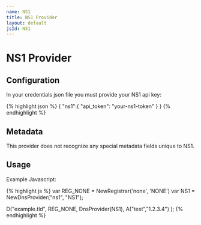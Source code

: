 ```yaml
---
name: NS1
title: NS1 Provider
layout: default
jsId: NS1
---
```

# NS1 Provider

## Configuration

In your credentials json file you must provide your NS1 api key:

{% highlight json %}
{
  "ns1":{
    "api_token": "your-ns1-token"
  }
}
{% endhighlight %}

## Metadata
This provider does not recognize any special metadata fields unique to NS1.

## Usage
Example Javascript:

{% highlight js %}
var REG_NONE = NewRegistrar('none', 'NONE')
var NS1 = NewDnsProvider("ns1", "NS1");

D("example.tld", REG_NONE, DnsProvider(NS1),
    A("test","1.2.3.4")
);
{% endhighlight %}

